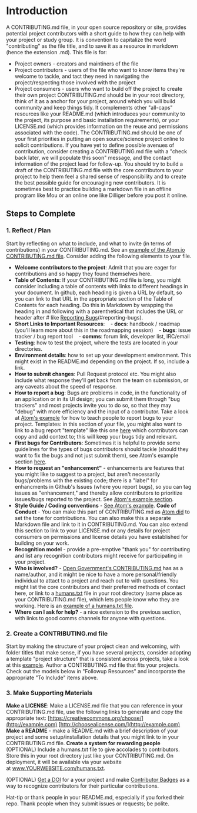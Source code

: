 # Introduction
A CONTRIBUTING.md file, in your open source repository or site, provides potential project contributors with a short guide to how they can help with your project or study group. It is convention to capitalize the word "contributing" as the file title, and to save it as a resource in markdown (hence the extension .md).
This file is for:
- Project owners - creators and maintiners of the file
- Project contributors - users of the file who want to know items they're welcome to tackle, and tact they need in navigating the project/respecting those involved with the project
- Project consumers - users who want to build off the project to create their own project
CONTRIBUTING.md should be in your root directory, think of it as a anchor for your project, around which you will build community and keep things tidy. It complements other "all-caps" resources like your README.md (which introduces your community to the project, its purpose and basic installation requirements), or your LICENSE.md (which provides information on the reuse and permissions associated with the code).
The CONTRIBUTING.md should be one of your first priorities in putting an open source/science project online to solicit contributions. If you have yet to define possible avenues of contribution, consider creating a CONTRIBUTING.md file with a "check back later, we will populate this soon" message, and the contact information of the project lead for follow-up.
You should try to build a draft of the CONTRIBUTING.md file with the core contributors to your project to help them feel a shared sense of responsibility and to create the best possible guide for encouraging new contributors. It is sometimes best to practice building a markdown file in an offline program like Mou or an online one like Dilliger before you post it online.

## Steps to Complete

### 1. Reflect / Plan
Start by reflecting on what to include, and what to invite (in terms of contributions) in your CONTRIBUTING.md. See an [example of the Atom.io CONTRIBUTING.md file](http://example.com). Consider adding the following elements to your file.
- **Welcome contributors to the project**: Admit that you are eager for contributions and so happy they found themselves here.
- **Table of Contents**: If your CONTRIBUTING.md file is long, you might consider including a table of contents with links to different headings in your document. In github, each heading is given a URL by default, so you can link to that URL in the appropriate section of the Table of Contents for each heading. Do this in Markdown by wrapping the heading in [ ](http://example.com) and following with a parenthetical that includes the URL or header after # like [Reporting Bugs](http://example.com)(#reporting-bugs).
- **Short Links to Important Resources**:
   - **docs**: handbook / roadmap (you'll learn more about this in the roadmapping session)
   - **bugs**: issue tracker / bug report tool
   - **comms**: forum link, developer list, IRC/email
- **Testing**: how to test the project, where the tests are located in your directories.
- **Environment details**: how to set up your development environment. This might exist in the README.md depending on the project. If so, include a link.
- **How to submit changes**: Pull Request protocol etc. You might also include what response they'll get back from the team on submission, or any caveats about the speed of response.
- **How to report a bug**: Bugs are problems in code, in the functionality of an application or in its UI design; you can submit them through "bug trackers" and most projects invite you to do so, so that they may "debug" with more efficiency and the input of a contributor. Take a look at [Atom's example](http://example.com) for how to teach people to report bugs to your project.
Templates: in this section of your file, you might also want to link to a bug report "template" like this one [here](http://example.com) which contributors can copy and add context to; this will keep your bugs tidy and relevant.
- **First bugs for Contributors**: Sometimes it is helpful to provide some guidelines for the types of bugs contributors should tackle (should they want to fix the bugs and not just submit them), see Atom's example section [here](http://example.com).
- **How to request an "enhancement"** - enhancements are features that you might like to suggest to a project, but aren't necessarily bugs/problems with the existing code; there is a "label" for enhancments in Github's Issues (where you report bugs), so you can tag issues as "enhancement," and thereby allow contributors to prioritize issues/bugs reported to the project. See [Atom's example section](http://example.com).
- **Style Guide / Coding conventions** - [See Atom's example](http://example.com).
 **Code of Conduct** - You can make this part of CONTRIBUTING.md as [Atom did](http://example.com) to set the tone for contributions. You can also make this a separate Markdown file and link to it in CONTRIBUTING.md. You can also extend this section to link to your LICENSE.md or any details for project consumers on permissions and license details you have established for building on your work.
- **Recognition model** - provide a pre-emptive "thank you" for contributing and list any recognition contributors might receive for participating in your project.
- **Who is involved?** - [Open Government's CONTRIBUTING.md](http://example.com) has as a name/author, and it might be nice to have a more personal/friendly individual to attact to a project and reach out to with questions. You might list the core contributors and their preferred methods of contact here, or link to a [humans.txt](http://example.com) file in your root directory (same place as your CONTRIBUTING.md file), which lets people know who they are working. Here is an [example of a humans.txt file](http://example.com).
- **Where can I ask for help?** - a nice extension to the previous section, with links to good comms channels for anyone with questions.

### 2. Create a CONTRIBUTING.md file
Start by making the structure of your project clean and welcoming, with folder titles that make sense, if you have several projects, consider adopting a template "project structure" that is consistent across projects, take a look at this [example](http://example.com).
Author a CONTRIBUTING.md file that fits your projects. Check out the models below in "Followup Resources" and incorporate the appropriate "To Include" items above.

### 3. Make Supporting Materials
**Make a LICENSE**: Make a LICENSE.md file that you can reference in your CONTRIBUTING.md file, use the following links to generate and copy the appropriate text: [https://creativecommons.org/choose/](http://example.com)
[http://choosealicense.com/](http://example.com)
**Make a README** - make a README.md with a brief description of your project and some setup/installation details that you might link to in your CONTRIBUTING.md file.
**Create a system for rewarding people**
(OPTIONAL) Include a humans.txt file to give accolades to contributors. Store this in your root directory just like your CONTRIBUTING.md. On deployment, it will be available via your website at www.YOURWEBSITE.com/humans.txt.

(OPTIONAL) [Get a DOI](http://example.com) for a your project and make [Contributor Badges](http://example.com) as a way to recognize contributors for their particular contributions.

Hat-tip or thank people in your README.md, especially if you forked their repo. Thank people when they submit issues or requests; be polite.
